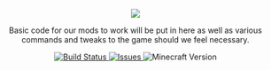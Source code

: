 <p align="center"><img src="https://avatars2.githubusercontent.com/u/9244320?v=3&s=200"></p>
<div align="center"> Basic code for our mods to work will be put in here as well as various commands and tweaks to the game should we feel necessary. </div>
<p align="center">
  <a href="https://github.com/HxCKDMS/HxCCore/">
      <img src="http://67.187.15.252:8080/buildStatus/icon?job=HxCCore-1.8" alt="Build Status">
  </a>
  <a href="https://github.com/HxCKDMS/HxCCore/issues">
      <img src="https://img.shields.io/github/issues-raw/HxCKDMS/HxCCore.svg" alt="Issues">
  </a>
  <a>
    <img src="https://img.shields.io/badge/minecraft-1.8-blue.svg" alt="Minecraft Version">
  </a>
</p>

